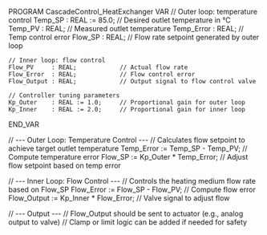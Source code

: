 PROGRAM CascadeControl_HeatExchanger
VAR
    // Outer loop: temperature control
    Temp_SP     : REAL := 85.0;    // Desired outlet temperature in °C
    Temp_PV     : REAL;            // Measured outlet temperature
    Temp_Error  : REAL;            // Temp control error
    Flow_SP     : REAL;            // Flow rate setpoint generated by outer loop

    // Inner loop: flow control
    Flow_PV     : REAL;            // Actual flow rate
    Flow_Error  : REAL;            // Flow control error
    Flow_Output : REAL;            // Output signal to flow control valve

    // Controller tuning parameters
    Kp_Outer    : REAL := 1.0;     // Proportional gain for outer loop
    Kp_Inner    : REAL := 2.0;     // Proportional gain for inner loop
END_VAR

// --- Outer Loop: Temperature Control ---
// Calculates flow setpoint to achieve target outlet temperature
Temp_Error := Temp_SP - Temp_PV;           // Compute temperature error
Flow_SP := Kp_Outer * Temp_Error;          // Adjust flow setpoint based on temp error

// --- Inner Loop: Flow Control ---
// Controls the heating medium flow rate based on Flow_SP
Flow_Error := Flow_SP - Flow_PV;           // Compute flow error
Flow_Output := Kp_Inner * Flow_Error;      // Valve signal to adjust flow

// --- Output ---
// Flow_Output should be sent to actuator (e.g., analog output to valve)
// Clamp or limit logic can be added if needed for safety

